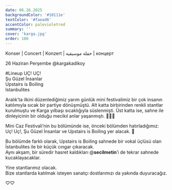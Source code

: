 ```yaml
---
date: 06.26.2025
backgroundColor: '#10111e'
textColor: '#faead6'
accentColor: palevioletred
summary: ''
cover: 'karga.jpg'
order: 100
---
```

Konser | Concert | Konzert | حفلة موسيقية | концерт

26 Haziran Perşembe 
@kargakadikoy

#Lineup 
UÇ! UÇ!  
Şu Güzel İnsanlar  
Upstairs is Boiling  
Istanbulites 

Aralık’ta ilkini düzenlediğimiz yarım günlük mini festivalimiz bir çok insanın katılımıyla sıcak bir partiye dönüşmüştü. Alt katta birbirinden renkli stantlar kurulmuştu ve Karga yılbaşı sıcaklığıyla süslenmişti. Üst katta ise, sahne ile dinleyicinin bir olduğu mecikıl anlar yaşanmıştı. 🎄🎉🌚

Mini Caz Festivali’nin bu bölümünde ise, önceki bölümden hatırladığımız: Uç! Uç!, Şu Güzel İnsanlar ve Upstairs is Boiling yer alacak. 🙉

Bu bölümde farklı olarak, Upstairs is Boiling sahnede bir vokal üçlüsü olan İstanbulites ile bir küçük cıngar çıkaracak.  
Aynı akşam, bir süredir hasret kaldıkları @__secilmetin__’i de tekrar sahnede kucaklayacaklar.

Yine stantlarımız olacak.  
Bize stantlarda katılmak isteyen sanatçı dostlarımızı da yakında duyuracağız.

♡♡

<script async src="https://www.instagram.com/embed.js"></script>
<blockquote class="instagram-media" data-instgrm-permalink="https://www.instagram.com/p/DKkRjdPM_JQ" data-instgrm-version="14" style="background:#000; border:0; border-radius:3px; box-shadow:0 0 1px 0 rgba(0,0,0,0.5),0 1px 10px 0 rgba(0,0,0,0.15); margin: 1px; max-width:658px; min-width:326px; padding:0; width:99.375%;width:-webkit-calc(100% - 2px); width:calc(100% - 2px);"></blockquote>